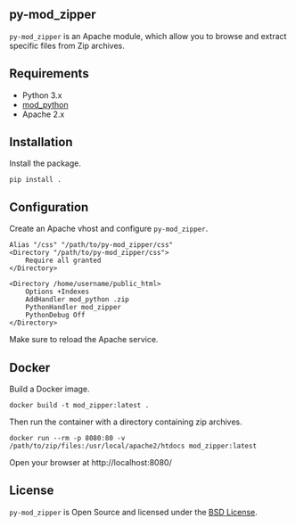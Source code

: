 ## py-mod_zipper

`py-mod_zipper` is an Apache module, which allow you to browse and
extract specific files from Zip archives.

## Requirements

- Python 3.x
- [mod_python](https://github.com/grisha/mod_python)
- Apache 2.x

## Installation

Install the package.

``` shell
pip install .
```

## Configuration

Create an Apache vhost and configure `py-mod_zipper`.

``` apacheconf
Alias "/css" "/path/to/py-mod_zipper/css"
<Directory "/path/to/py-mod_zipper/css">
	Require all granted
</Directory>

<Directory /home/username/public_html> 
	Options +Indexes
	AddHandler mod_python .zip
	PythonHandler mod_zipper
	PythonDebug Off 
</Directory>
```

Make sure to reload the Apache service.

## Docker

Build a Docker image.

``` shell
docker build -t mod_zipper:latest .
```

Then run the container with a directory containing zip archives.

``` shell
docker run --rm -p 8080:80 -v /path/to/zip/files:/usr/local/apache2/htdocs mod_zipper:latest
```

Open your browser at http://localhost:8080/

## License

`py-mod_zipper` is Open Source and licensed under the [BSD
License](http://opensource.org/licenses/BSD-2-Clause).
